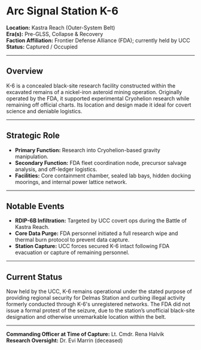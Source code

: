 # Arc Signal Station K-6

**Location:** Kastra Reach (Outer-System Belt)  
**Era(s):** Pre-GLSS, Collapse & Recovery  
**Faction Affiliation:** Frontier Defense Alliance (FDA); currently held by UCC  
**Status:** Captured / Occupied

---

## Overview
K-6 is a concealed black-site research facility constructed within the excavated remains of a nickel-iron asteroid mining operation. Originally operated by the FDA, it supported experimental Cryohelion research while remaining off official charts. Its location and design made it ideal for covert science and deniable logistics.

---

## Strategic Role
- **Primary Function:** Research into Cryohelion-based gravity manipulation.
- **Secondary Function:** FDA fleet coordination node, precursor salvage analysis, and off-ledger logistics.
- **Facilities:** Core containment chamber, sealed lab bays, hidden docking moorings, and internal power lattice network.

---

## Notable Events
- **RDIP-6B Infiltration:** Targeted by UCC covert ops during the Battle of Kastra Reach.
- **Core Data Purge:** FDA personnel initiated a full research wipe and thermal burn protocol to prevent data capture.
- **Station Capture:** UCC forces secured K-6 intact following FDA evacuation or capture of remaining personnel.

---

## Current Status
Now held by the UCC, K-6 remains operational under the stated purpose of providing regional security for Delmas Station and curbing illegal activity formerly conducted through K-6's unregistered networks. The FDA did not issue a formal protest of the seizure, due to the station’s unofficial black-site designation and otherwise unremarkable location within the belt.

---

**Commanding Officer at Time of Capture:** Lt. Cmdr. Rena Halvik  
**Research Oversight:** Dr. Evi Marrin (deceased)
